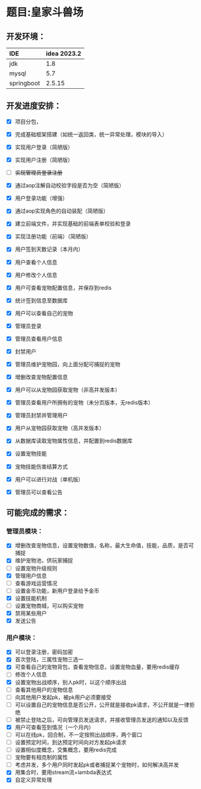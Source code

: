 # 题目:皇家斗兽场



## 开发环境：

| IDE        | idea 2023.2 |
| :--------- | ----------- |
| jdk        | 1.8         |
| mysql      | 5.7         |
| springboot | 2.5.15      |



## 开发进度安排：

- [x] 项目分包，
- [x] 完成基础框架搭建（如统一返回类，统一异常处理，模块的导入）
- [x] 实现用户登录（简陋版）
- [x] 实现用户注册（简陋版）
- [ ] ~~实现管理员登录注册~~
- [x] 通过aop注解自动校验字段是否为空（简陋版）
- [x] 用户登录功能（增强）
- [x] 通过aop实现角色的自动装配（简陋版）
- [x] 建立前端文件，并实现基础的前端表单校验和登录
- [x] 实现注册功能（前端）（简陋版）
- [x] 用户签到天数记录（本月内）
- [x] 用户查看个人信息
- [x] 用户修改个人信息
- [x] 用户可查看宠物配置信息，并保存到redis
- [x] 统计签到信息至数据库
- [x] 用户可以查看自己的宠物
- [x] 管理员登录
- [x] 管理员查看用户信息
- [x] 封禁用户
- [x] 管理员维护宠物园，向上面分配可捕捉的宠物
- [x] 增删改查宠物配置信息
- [x] 用户可以从宠物园获取宠物（非高并发版本）
- [x] 管理员查看用户所拥有的宠物（未分页版本，无redis版本）
- [x] 管理员封禁并管理用户
- [x] 用户从宠物园获取宠物（高并发版本）
- [x] 从数据库读取宠物属性信息，并配置到redis数据库
- [x] 设置宠物技能
- [x] 宠物技能伤害结算方式
- [x] 用户可以进行对战（单机版）
- [x] 管理员可以查看公告





## 可能完成的需求：

### 管理员模块：

- [x] 增删改查宠物信息，设置宠物数值，名称，最大生命值，技能，品质，是否可捕捉
- [x] 维护宠物池，供玩家捕捉
- [ ] 设置宠物升级规则
- [x] 管理用户信息
- [ ] 查看游戏运营情况
- [ ] 设置金币功能，新用户登录给予金币
- [x] 设置技能机制
- [ ] 设置宠物商城，可以购买宠物
- [x] 禁用某些用户
- [x] 发送公告

### 用户模块：

- [x] 可以登录注册，密码加密
- [x] 首次登陆，三属性宠物三选一
- [x] 可查看自己的宠物背包，查看宠物信息，设置宠物血量，要用redis缓存
- [ ] 修改个人信息
- [x] 设置宠物出战顺序，别人pk时，以这个顺序出战
- [ ] 查看其他用户的宠物信息
- [ ] 向其他用户发起pk，被pk用户必须要接受
- [ ] 可以设置自己的宠物信息是否公开，公开就是接收pk请求，不公开就是一律拒绝
- [ ] 被禁止登陆之后，可向管理员发送请求，并接收管理员发送的通知以及反馈
- [x] 用户可查看签到情况（一个月内）
- [ ] 可以在线pk，回合制，不一定按照出战顺序，两个窗口
- [ ] 设置预定时间，到达预定时间向对方发起pk请求
- [ ] 设置相似度概念，交集概念，要用redis完成
- [ ] 宠物要有相克制的属性
- [ ] 考虑并发，多个用户同时发起pk或者捕捉某个宠物时，如何解决高并发
- [x] 用集合时，要用stream流+lambda表达式
- [x] 自定义异常处理